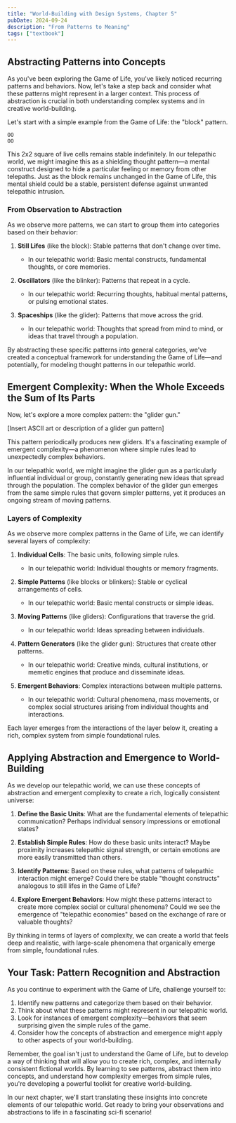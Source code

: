 ```yaml
---
title: "World-Building with Design Systems, Chapter 5"
pubDate: 2024-09-24
description: "From Patterns to Meaning"
tags: ["textbook"]
---
```

## Abstracting Patterns into Concepts

As you've been exploring the Game of Life, you've likely noticed recurring patterns and behaviors. Now, let's take a step back and consider what these patterns might represent in a larger context. This process of abstraction is crucial in both understanding complex systems and in creative world-building.

Let's start with a simple example from the Game of Life: the "block" pattern.

```
OO
OO
```

This 2x2 square of live cells remains stable indefinitely. In our telepathic world, we might imagine this as a shielding thought pattern—a mental construct designed to hide a particular feeling or memory from other telepaths. Just as the block remains unchanged in the Game of Life, this mental shield could be a stable, persistent defense against unwanted telepathic intrusion.

### From Observation to Abstraction

As we observe more patterns, we can start to group them into categories based on their behavior:

1. **Still Lifes** (like the block): Stable patterns that don't change over time.
   - In our telepathic world: Basic mental constructs, fundamental thoughts, or core memories.

2. **Oscillators** (like the blinker): Patterns that repeat in a cycle.
   - In our telepathic world: Recurring thoughts, habitual mental patterns, or pulsing emotional states.

3. **Spaceships** (like the glider): Patterns that move across the grid.
   - In our telepathic world: Thoughts that spread from mind to mind, or ideas that travel through a population.

By abstracting these specific patterns into general categories, we've created a conceptual framework for understanding the Game of Life—and potentially, for modeling thought patterns in our telepathic world.

## Emergent Complexity: When the Whole Exceeds the Sum of Its Parts

Now, let's explore a more complex pattern: the "glider gun."

[Insert ASCII art or description of a glider gun pattern]

This pattern periodically produces new gliders. It's a fascinating example of emergent complexity—a phenomenon where simple rules lead to unexpectedly complex behaviors.

In our telepathic world, we might imagine the glider gun as a particularly influential individual or group, constantly generating new ideas that spread through the population. The complex behavior of the glider gun emerges from the same simple rules that govern simpler patterns, yet it produces an ongoing stream of moving patterns.

### Layers of Complexity

As we observe more complex patterns in the Game of Life, we can identify several layers of complexity:

1. **Individual Cells**: The basic units, following simple rules.
   - In our telepathic world: Individual thoughts or memory fragments.

2. **Simple Patterns** (like blocks or blinkers): Stable or cyclical arrangements of cells.
   - In our telepathic world: Basic mental constructs or simple ideas.

3. **Moving Patterns** (like gliders): Configurations that traverse the grid.
   - In our telepathic world: Ideas spreading between individuals.

4. **Pattern Generators** (like the glider gun): Structures that create other patterns.
   - In our telepathic world: Creative minds, cultural institutions, or memetic engines that produce and disseminate ideas.

5. **Emergent Behaviors**: Complex interactions between multiple patterns.
   - In our telepathic world: Cultural phenomena, mass movements, or complex social structures arising from individual thoughts and interactions.

Each layer emerges from the interactions of the layer below it, creating a rich, complex system from simple foundational rules.

## Applying Abstraction and Emergence to World-Building

As we develop our telepathic world, we can use these concepts of abstraction and emergent complexity to create a rich, logically consistent universe:

1. **Define the Basic Units**: What are the fundamental elements of telepathic communication? Perhaps individual sensory impressions or emotional states?

2. **Establish Simple Rules**: How do these basic units interact? Maybe proximity increases telepathic signal strength, or certain emotions are more easily transmitted than others.

3. **Identify Patterns**: Based on these rules, what patterns of telepathic interaction might emerge? Could there be stable "thought constructs" analogous to still lifes in the Game of Life?

4. **Explore Emergent Behaviors**: How might these patterns interact to create more complex social or cultural phenomena? Could we see the emergence of "telepathic economies" based on the exchange of rare or valuable thoughts?

By thinking in terms of layers of complexity, we can create a world that feels deep and realistic, with large-scale phenomena that organically emerge from simple, foundational rules.

## Your Task: Pattern Recognition and Abstraction

As you continue to experiment with the Game of Life, challenge yourself to:

1. Identify new patterns and categorize them based on their behavior.
2. Think about what these patterns might represent in our telepathic world.
3. Look for instances of emergent complexity—behaviors that seem surprising given the simple rules of the game.
4. Consider how the concepts of abstraction and emergence might apply to other aspects of your world-building.

Remember, the goal isn't just to understand the Game of Life, but to develop a way of thinking that will allow you to create rich, complex, and internally consistent fictional worlds. By learning to see patterns, abstract them into concepts, and understand how complexity emerges from simple rules, you're developing a powerful toolkit for creative world-building.

In our next chapter, we'll start translating these insights into concrete elements of our telepathic world. Get ready to bring your observations and abstractions to life in a fascinating sci-fi scenario!